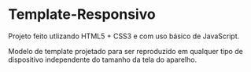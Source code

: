 # Template-Responsivo

Projeto feito utlizando HTML5 + CSS3 e com uso básico de JavaScript.

Modelo de template projetado para ser reproduzido em qualquer tipo de dispositivo independente do tamanho da tela do aparelho.
